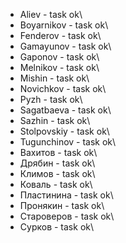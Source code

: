 * Aliev - task ok\
* Boyarnikov - task ok\
* Fenderov - task ok\
* Gamayunov - task ok\
* Gaponov - task ok\
* Melnikov - task ok\
* Mishin - task ok\
* Novichkov - task ok\
* Pyzh - task ok\
* Sagatbaeva - task ok\
* Sazhin - task ok\
* Stolpovskiy - task ok\
* Tugunchinov - task ok\
* Вахитов - task ok\
* Дрябин - task ok\
* Климов - task ok\
* Коваль - task ok\
* Пластинина - task ok\
* Пронякин - task ok\
* Староверов - task ok\
* Сурков - task ok\
